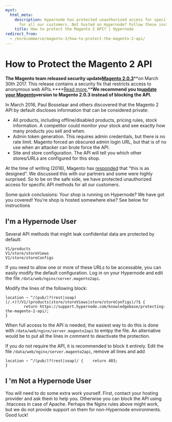 ```yaml
---
myst:
  html_meta:
    description: Hypernode has protected unauthorized access for specific API methods
      for all our customers. Not hosted on Hypernode? Follow these instructions!
    title: How to protect the Magento 2 API? | Hypernode
redirect_from:
  - /en/ecommerce/magento-2/how-to-protect-the-magento-2-api/
---
```


<!-- source: https://support.hypernode.com/en/ecommerce/magento-2/how-to-protect-the-magento-2-api/ -->

# How to Protect the Magento 2 API

**The Magento team released security update**[**Magento 2.0.3**](https://magento.com/security/patches/magento-203-security-update)\*\*on March 30th 2017. This release contains a security fix that restricts access to anonymous web APIs.\*\*\*\*[Read more.](https://magento.com/security/best-practices/restricting-access-anonymous-web-apis)\*\***We recommend you to**[**update your Magento**](how-to-update-magento-2.md)**version to Magento 2.0.3 instead of blocking the API.**

In March 2016, Paul Bosselaar and others discovered that the Magento 2 API by default discloses information that can be considered private:

- All products, including offline/disabled products, pricing rules, stock information. A competitor could monitor your stock and see exactly how many products you sell and when.
- Admin token generation. This requires admin credentials, but there is no rate limit. Magento forced an obscured admin login URL, but that is of no use when an attacker can brute force the API.
- Site and store configuration. The API will tell you which other stores/URLs are configured for this shop.

At the time of writing (2016), Magento has [responded](https://github.com/magento/magento2/issues/3719) that “this is as designed”. We discussed this with our partners and some were highly surprised. So to be on the safe side, we have protected unauthorized access for specific API methods for all our customers.

Some quick conclusions:
Your shop is running on Hypernode? We have got you covered!
You’re shop is hosted somewhere else? See below for instructions

## I'm a Hypernode User

Several API methods that might leak confidential data are protected by default:

```
V1/products
V1/store/storeViews
V1/store/storeConfigs
```

If you need to allow one or more of these URLs to be accessable, you can easily modify the default configuration. Log in on your Hypernode and edit the file `/data/web/nginx/server.magento2api`.

Modify the lines of the following block:

```
location ~ ^/(pub/)?(rest|soap)(/.+)?/V1/(products|store/storeViews|store/storeConfigs)/?$ {
        return https://support.hypernode.com/knowledgebase/protecting-the-magento-2-api/;
}
```

When full access to the API is needed, the easiest way to do this is done with `/data/web/nginx/server.magento2api` to emtpy the file. An alternative would be to put all the lines in comment to deactivate the protection.

If you do not require the API, it is recommended to block it entirely. Edit the file `/data/web/nginx/server.magento2api`, remove all lines and add

```
location ~ ^/(pub/)?(rest|soap)/ {    return 403;
}
```

## I 'm Not a Hypernode User

You will need to do some extra work yourself. First, contact your hosting provider and ask them to help you. Otherwise you can block the API using .htaccess in case of Apache. Perhaps the Nginx rules above might work, but we do not provide support on them for non-Hypernode environments. Good luck!
